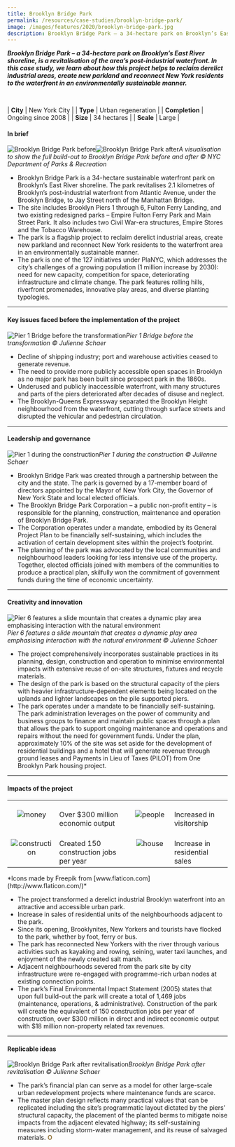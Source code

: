 ```yaml
---
title: Brooklyn Bridge Park
permalink: /resources/case-studies/brooklyn-bridge-park/
image: /images/features/2020/brooklyn-bridge-park.jpg
description: Brooklyn Bridge Park – a 34-hectare park on Brooklyn’s East River shoreline, is a revitalisation of the area’s post-industrial waterfront. In this case study, we learn about how this project helps to reclaim derelict industrial areas, create new parkland and reconnect New York residents to the waterfront in an environmentally sustainable manner.
---
```


***Brooklyn Bridge Park – a 34-hectare park on Brooklyn’s East River shoreline, is a revitalisation of the area’s post-industrial waterfront. In this case study, we learn about how this project helps to reclaim derelict industrial areas, create new parkland and reconnect New York residents to the waterfront in an environmentally sustainable manner.*** 

<br>

| **City** | New York City |
| **Type** | Urban regeneration |
| **Completion** | Ongoing since 2008 |
| **Size** | 34 hectares |
| **Scale** | Large |

#### **In brief**

![Brooklyn Bridge Park before](/images/features/2020/bbp-before.jpg/)![Brooklyn Bridge Park after](/images/features/2020/bbp-after.jpg/)*A visualisation to show the full build-out to Brooklyn Bridge Park before and after © NYC Department of Parks & Recreation*

- Brooklyn Bridge Park is a 34-hectare sustainable waterfront park on Brooklyn’s East River shoreline. The park revitalises 2.1 kilometres of Brooklyn’s post-industrial waterfront from Atlantic Avenue, under the Brooklyn Bridge, to Jay Street north of the Manhattan Bridge. 
- The site includes Brooklyn Piers 1 through 6, Fulton Ferry Landing, and two existing redesigned parks – Empire Fulton Ferry Park and Main Street Park. It also includes two Civil War-era structures, Empire Stores and the Tobacco Warehouse. 
- The park is a flagship project to reclaim derelict industrial areas, create new parkland and reconnect New York residents to the waterfront area in an environmentally sustainable manner. 
- The park is one of the 127 initiatives under PlaNYC, which addresses the city’s challenges of a growing population (1 million increase by 2030): need for new capacity, competition for space, deteriorating infrastructure and climate change.
The park features rolling hills, riverfront promenades, innovative play areas, and diverse planting typologies. 

---

#### **Key issues faced before the implementation of the project**

![Pier 1 Bridge before the transformation](/images/features/2020/bbp-before2.jpg/)*Pier 1 Bridge before the transformation © Julienne Schaer*

- Decline of shipping industry; port and warehouse activities ceased to generate revenue.
- The need to provide more publicly accessible open spaces in Brooklyn as no major park has been built since prospect park in the 1860s.
- Underused and publicly inaccessible waterfront, with many structures and parts of the piers deteriorated after decades of disuse and neglect. 
- The Brooklyn-Queens Expressway separated the Brooklyn Height neighbourhood from the waterfront, cutting through surface streets and disrupted the vehicular and pedestrian circulation.

---

#### **Leadership and governance**

![Pier 1 during the construction](/images/features/2020/bbp-construction.jpg/)*Pier 1 during the construction © Julienne Schaer*

- Brooklyn Bridge Park was created through a partnership between the city and the state. 
The park is governed by a 17-member board of directors appointed by the Mayor of New York City, the Governor of New York State and local elected officials.
- The Brooklyn Bridge Park Corporation – a public non-profit entity – is responsible for the planning, construction, maintenance and operation of Brooklyn Bridge Park. 
- The Corporation operates under a mandate, embodied by its General Project Plan to be financially self-sustaining, which includes the activation of certain development sites within the project’s footprint.
- The planning of the park was advocated by the local communities and neighbourhood leaders looking for less intensive use of the property. Together, elected officials joined with members of the communities to produce a practical plan, skilfully won the commitment of government funds during the time of economic uncertainty.

---

#### **Creativity and innovation**

![Pier 6 features a slide mountain that creates a dynamic play area emphasising interaction with the natural environment](/images/features/2020/bbp-mountain-slide.jpg/)*Pier 6 features a slide mountain that creates a dynamic play area emphasising interaction with the natural environment © Julienne Schaer*

- The project comprehensively incorporates sustainable practices in its planning, design, construction and operation to minimise environmental impacts with extensive reuse of on-site structures, fixtures and recycle materials. 
- The design of the park is based on the structural capacity of the piers with heavier infrastructure-dependent elements being located on the uplands and lighter landscapes on the pile supported piers. 
- The park operates under a mandate to be financially self-sustaining. The park administration leverages on the power of community and business groups to finance and maintain public spaces through a plan that allows the park to support ongoing maintenance and operations and repairs without the need for government funds. Under the plan, approximately 10% of the site was set aside for the development of residential buildings and a hotel that will generate revenue through ground leases and Payments in Lieu of Taxes (PILOT) from One Brooklyn Park housing project. 

---

#### **Impacts of the project**

<table style="width: 100%;" cellpadding="0">
<tbody>
<tr>
<td style="width: 80px; text-align: center; vertical-align: top;"><br><img src="/images/features/2020/money.png" alt="money" /><br></td>
<td style="text-align: left; vertical-align: top;"><br>Over $300 million economic output<br></td>
<td style="width: 80px; text-align: center; vertical-align: top;"><br><img src="/images/features/2020/people.png" alt="people" /><br></td>
<td style="text-align: left; vertical-align: top;"><br>Increased in visitorship<br></td>
</tr>
<tr>
<td style="width: 80px; text-align: center; vertical-align: top;"><br><img src="/images/features/2020/construction.png" alt="construction" /><br></td>
<td style="text-align: left; vertical-align: top;"><br>Created 150 construction jobs per year<br></td>
<td style="width: 80px; text-align: center; vertical-align: top;"><br><img src="/images/features/2020/house.png" alt="house" /><br></td>
<td style="text-align: left; vertical-align: top;"><br>Increase in residential sales<br></td>
</tr>
</tbody>
</table>*Icons made by Freepik from [www.flaticon.com](http://www.flaticon.com/)*

- The project transformed a derelict industrial Brooklyn waterfront into an attractive and accessible urban park.  
- Increase in sales of residential units of the neighbourhoods adjacent to the park.  
- Since its opening, Brooklynites, New Yorkers and tourists have flocked to the park, whether by foot, ferry or bus. 
- The park has reconnected New Yorkers with the river through various activities such as kayaking and rowing, seining, water taxi launches, and enjoyment of the newly created salt marsh. 
- Adjacent neighbourhoods severed from the park site by city infrastructure were re-engaged with programme-rich urban nodes at existing connection points.
- The park’s Final Environmental Impact Statement (2005) states that upon full build-out the park will create a total of 1,469 jobs (maintenance, operations, & administrative). Construction of the park will create the equivalent of 150 construction jobs per year of construction, over $300 million in direct and indirect economic output with $18 million non-property related tax revenues.

---

#### **Replicable ideas**

![Brooklyn Bridge Park after revitalisation](/images/features/2020/brooklyn-bridge-park.jpg/)*Brooklyn Bridge Park after revitalisation © Julienne Schaer*

- The park’s financial plan can serve as a model for other large-scale urban redevelopment projects where maintenance funds are scarce. 
- The master plan design reflects many practical values that can be replicated including the site’s programmatic layout dictated by the piers’ structural capacity, the placement of the planted berms to mitigate noise impacts from the adjacent elevated highway; its self-sustaining measures including storm-water management, and its reuse of salvaged materials. **<font color="#967942">O</font>**
